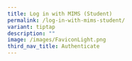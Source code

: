 ```yaml
---
title: Log in with MIMS (Student)
permalink: /log-in-with-mims-student/
variant: tiptap
description: ""
image: /images/FaviconLight.png
third_nav_title: Authenticate
---
```

